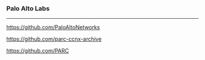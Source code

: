 ### Palo Alto Labs
---
https://github.com/PaloAltoNetworks

https://github.com/parc-ccnx-archive

https://github.com/PARC

```
```

```
```


```
```


